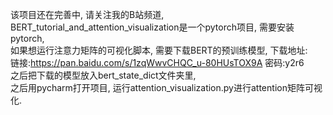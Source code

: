 该项目还在完善中, 请关注我的B站频道,    
BERT_tutorial_and_attention_visualization是一个pytorch项目, 需要安装pytorch,   
如果想运行注意力矩阵的可视化脚本, 需要下载BERT的预训练模型, 下载地址:   
链接:https://pan.baidu.com/s/1zqWwvCHQC_u-80HUsTOX9A  密码:y2r6   
之后把下载的模型放入bert_state_dict文件夹里,    
之后用pycharm打开项目, 运行attention_visualization.py进行attention矩阵可视化.   
